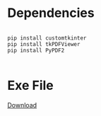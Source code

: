 # Dependencies
<pre>
<code>
pip install customtkinter
pip install tkPDFViewer
pip install PyPDF2
</code>
</pre>

# Exe File
<a href="https://github.com/abdullahibnamin/PDFViewer/releases/download/v0.1.0/main.exe">Download</a>

